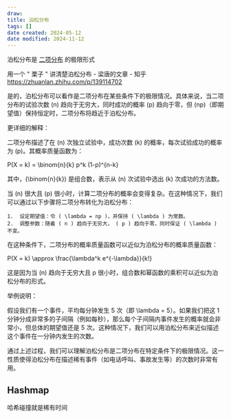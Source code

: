 ```yaml
---
draw:
title: 泊松分布
tags: []
date created: 2024-05-12
date modified: 2024-11-12
---
```


泊松分布是 [二项分布](二项分布.md) 的极限形式

<!-- more -->

用一个 " 栗子 " 讲清楚泊松分布 - 梁唐的文章 - 知乎  
https://zhuanlan.zhihu.com/p/139114702

是的，泊松分布可以看作是二项分布在某些条件下的极限情况。具体来说，当二项分布的试验次数 (n) 趋向于无穷大，同时成功的概率 (p) 趋向于零，但 (np)（即期望值）保持恒定时，二项分布将趋近于泊松分布。

更详细的解释：

二项分布描述了在 (n) 次独立试验中，成功次数 (k) 的概率，每次试验成功的概率为 (p)。其概率质量函数为：

 P(X = k) = \binom{n}{k} p^k (1-p)^{n-k}

其中，(\binom{n}{k}) 是组合数，表示从 (n) 次试验中选出 (k) 次成功的方法数。

当 (n) 很大且 (p) 很小时，计算二项分布的概率会变得复杂。在这种情况下，我们可以通过以下步骤将二项分布转化为泊松分布：

	1.	设定期望值：令 ( \lambda = np )，并保持 ( \lambda ) 为常数。
	2.	调整参数：随着 ( n ) 趋向于无穷大， ( p ) 趋向于零，同时保证 ( \lambda ) 不变。

在这种条件下，二项分布的概率质量函数可以近似为泊松分布的概率质量函数：

 P(X = k) \approx \frac{\lambda^k e^{-\lambda}}{k!}

这是因为当 (n) 趋向于无穷大且 p 很小时，组合数和幂函数的乘积可以近似为泊松分布的形式。

举例说明：

假设我们有一个事件，平均每分钟发生 5 次（即 \lambda = 5）。如果我们把这 1 分钟分成非常多的子间隔（例如每秒），那么每个子间隔内事件发生的概率就会非常小，但总体的期望值还是 5 次。这种情况下，我们可以用泊松分布来近似描述这个事件在一分钟内发生的次数。

通过上述过程，我们可以理解泊松分布是二项分布在特定条件下的极限情况。这一性质使得泊松分布在描述稀有事件（如电话呼叫、事故发生等）的次数时非常有用。

## Hashmap

哈希碰撞就是稀有时间
